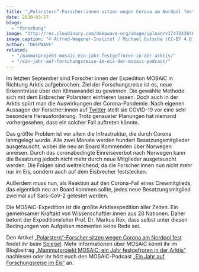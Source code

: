```yaml
---
title: "„Polarstern“-Forscher:innen sitzen wegen Corona am Nordpol fest"
date: 2020-03-27
blogs: 
  - "forschung"
image: "http://res.cloudinary.com/deepwave-org/image/upload/v1747243840/deepwave.org/20200329_MOSAiCLeg3_MichaelGutsche_1879-scaled.jpg"
image_caption: "© Alfred-Wegener-Institut / Michael Gutsche (CC-BY 4.0)"
author: "DEEPWAVE"
related: 
  - "/mammutprojekt-mosaic-ein-jahr-festgefroren-in-der-arktis/"
  - "/ein-jahr-auf-forschungsreise-im-eis-der-mosaic-podcast/"
---
```


Im letzten September sind Forscher:innen der Expedition MOSAiC in Richtung Arktis aufgebrochen. Ziel der Forschungsreise ist es, neue Erkenntnisse über den Klimawandel zu gewinnen. Die gewählte Methode: sich mit dem Eisbrecher Polarstern einfrieren lassen. Doch auch in der Arktis spürt man die Auswirkungen der Corona-Pandemie. Nach eigenen Aussagen der Forscher:innen auf [Twitter](https://twitter.com/MOSAiCArctic/status/1243200320387375106) stellt sie COVID-19 vor eine sehr besondere Herausforderung. Trotz genauster Planungen hat niemand vorhergesehen, dass ein solcher Fall auftreten könnte.

Das größte Problem ist vor allem die Infrastruktur, die durch Corona lahmgelegt wurde. Alle zwei Monate werden hundert Besatzungsmitglieder ausgetauscht, wobei die neu an Board Kommenden über Norwegen anreisen. Durch das coronabedingte Einreiseverbot nach Norwegen kann die Besatzung jedoch nicht mehr durch neue Mitglieder ausgetauscht werden. Die Folgen sind weitreichend, da die Forscher:innen nun nicht mehr nur im Eis, sondern auch auf dem Eisbrecher feststecken.

Außerdem muss nun, als Reaktion auf den Corona-Fall eines Crewmitglieds, das eigentlich neu an Board kommen sollte, jedes neue Besatzungsmitglied zweimal auf Sars-CoV-2 getestet werden.

Die MOSAiC-Expedition ist die größte Arktisexpedition aller Zeiten. Ein gemeinsamer Kraftakt von Wissenschaftler:innen aus 20 Nationen. Daher betont der Expeditionsleiter Prof. Dr. Markus Rex, dass selbst unter diesen Bedingungen von Aufgeben momentan keine Rede sei.

Den Artikel [„Polarstern“-Forscher sitzen wegen Corona am Nordpol fest](https://www.spiegel.de/wissenschaft/mensch/polarstern-forscher-sitzen-wegen-corona-am-nordpol-fest-a-ab0d2aa4-5540-468a-bfe6-3cac4805de88) findet ihr beim [Spiegel](https://www.spiegel.de). Mehr Informationen über MOSAiC könnt ihr im Blogbeitrag [„Mammutprojekt MOSAiC: ein Jahr festgefroren in der Arktis“](https://www.deepwave.org/mammutprojekt-mosaic-ein-jahr-festgefroren-in-der-arktis/) nachlesen oder ihr hört euch den MOSAiC-Podcast [„Ein Jahr auf Forschungsreise im Eis“](https://www.deepwave.org/ein-jahr-auf-forschungsreise-im-eis-der-mosaic-podcast/) an.
